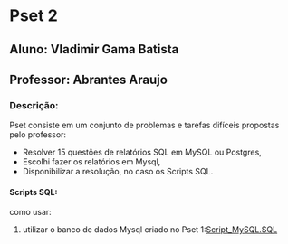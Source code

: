 # Pset 2
## Aluno: Vladimir Gama Batista
## Professor: Abrantes Araujo
### Descrição:
Pset consiste em um conjunto de problemas e tarefas difíceis propostas pelo professor:
* Resolver 15 questões de relatórios SQL em MySQL ou Postgres,
* Escolhi fazer os relatórios em Mysql,
* Disponibilizar a resolução, no caso os Scripts SQL.

#### Scripts SQL:
como usar:
1. utilizar o banco de dados Mysql criado no Pset 1:[Script_MySQL.SQL](<https://github.com/VladimirGB1/uvv_bd_1_cc1m/blob/main/Pset%201/Script_MySQL.SQL>)


